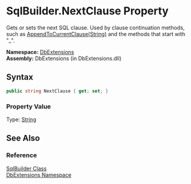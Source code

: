 SqlBuilder.NextClause Property
==============================
Gets or sets the next SQL clause. Used by clause continuation methods, such as [AppendToCurrentClause(String)][1] and the methods that start with "_".

**Namespace:** [DbExtensions][2]  
**Assembly:** DbExtensions (in DbExtensions.dll)

Syntax
------

```csharp
public string NextClause { get; set; }
```

### Property Value
Type: [String][3]

See Also
--------

### Reference
[SqlBuilder Class][4]  
[DbExtensions Namespace][2]  

[1]: AppendToCurrentClause.md
[2]: ../README.md
[3]: http://msdn.microsoft.com/en-us/library/s1wwdcbf
[4]: README.md